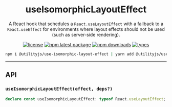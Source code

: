 <div align="center">
  <h1 align="center">
    useIsomorphicLayoutEffect
  </h1>
</div>

<div align="center">

A React hook that schedules a `React.useLayoutEffect` with a fallback to a `React.useEffect` for environments where layout effects should not be used (such as server-side rendering).

[![license](https://img.shields.io/github/license/mimshins/utilityjs?color=212121&style=for-the-badge)](https://github.com/mimshins/utilityjs/blob/main/LICENSE)
[![npm latest package](https://img.shields.io/npm/v/@utilityjs/use-isomorphic-layout-effect?color=212121&style=for-the-badge)](https://www.npmjs.com/package/@utilityjs/use-isomorphic-layout-effect)
[![npm downloads](https://img.shields.io/npm/dm/@utilityjs/use-isomorphic-layout-effect?color=212121&style=for-the-badge)](https://www.npmjs.com/package/@utilityjs/use-isomorphic-layout-effect)
[![types](https://img.shields.io/npm/types/@utilityjs/use-isomorphic-layout-effect?color=212121&style=for-the-badge)](https://www.npmjs.com/package/@utilityjs/use-isomorphic-layout-effect)

```bash
npm i @utilityjs/use-isomorphic-layout-effect | yarn add @utilityjs/use-isomorphic-layout-effect
```

</div>

<hr>

## API

### `useIsomorphicLayoutEffect(effect, deps?)`

```ts
declare const useIsomorphicLayoutEffect: typeof React.useLayoutEffect;
```

